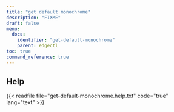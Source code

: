 ```yaml
---
title: "get default monochrome"
description: "FIXME"
draft: false
menu:
  docs:
    identifier: "get-default-monochrome"
    parent: edgectl
toc: true
command_reference: true
---
```


## Help

{{< readfile file="get-default-monochrome.help.txt" code="true" lang="text" >}}
